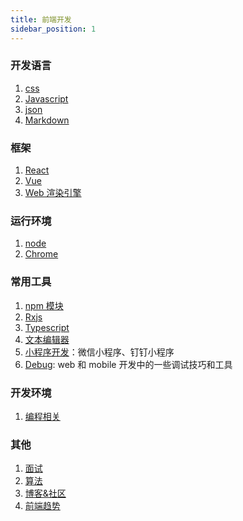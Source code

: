 ```yaml
---
title: 前端开发
sidebar_position: 1
---
```


### 开发语言

1. [css](./css/index.md)
2. [Javascript](./Javascript/Index.md)
3. [json](./json.md)
4. [Markdown](./Markdown.md)

### 框架

1. [React](./React/index.md)
2. [Vue](./Vue/index.md)
3. [Web 渲染引擎](./web-render/index.md)

### 运行环境

1. [node](./node/index.md)
2. [Chrome](./Chrome/Index.md)

### 常用工具

1. [npm 模块](./npm/React_Router.md)
2. [Rxjs](./Rxjs.md)
3. [Typescript](./Typescript.md)
4. [文本编辑器](./text-editor.md)
5. [小程序开发](./webapp.md)：微信小程序、钉钉小程序
6. [Debug](./Debug.md): web 和 mobile 开发中的一些调试技巧和工具

### 开发环境

1. [编程相关](./code/index.md)

### 其他

1. [面试](./Interview.md)
2. [算法](./Algorithm.md)
3. [博客&社区](./blog.md)
4. [前端趋势](./Trend.md)
